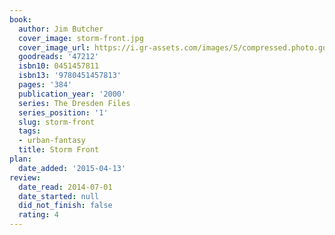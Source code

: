 ```yaml
---
book:
  author: Jim Butcher
  cover_image: storm-front.jpg
  cover_image_url: https://i.gr-assets.com/images/S/compressed.photo.goodreads.com/books/1572991273l/47212._SY160_.jpg
  goodreads: '47212'
  isbn10: 0451457811
  isbn13: '9780451457813'
  pages: '384'
  publication_year: '2000'
  series: The Dresden Files
  series_position: '1'
  slug: storm-front
  tags:
  - urban-fantasy
  title: Storm Front
plan:
  date_added: '2015-04-13'
review:
  date_read: 2014-07-01
  date_started: null
  did_not_finish: false
  rating: 4
---
```

